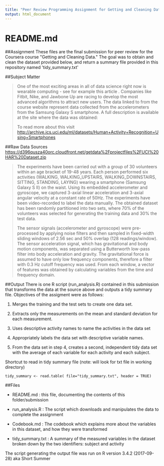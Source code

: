 ```yaml
---
title: "Peer Review Programming Assignment for Getting and Cleaning Data on Coursera"
output: html_document
---
```



# README.md

##Assignment <a name="assignment"></a>
These files are the final submission for peer review for the Coursera course "Getting and Cleaning Data."  The goal was to obtain and clean the dataset provided below, and return a summary file provided in this repository named 'tidy_summary.txt' 


##Subject Matter <a name="subjectmatter"></a>
>One of the most exciting areas in all of data science right now is wearable computing - see for example this article . Companies like Fitbit, Nike, and Jawbone Up are racing to develop the most advanced algorithms to attract new users. The data linked to from the course website represent data collected from the accelerometers from the Samsung Galaxy S smartphone. A full description is available at the site where the data was obtained:
>
>To read more about this visit
>http://archive.ics.uci.edu/ml/datasets/Human+Activity+Recognition+Using+Smartphones

##Raw Data Sources <a name="datasources"></a>
https://d396qusza40orc.cloudfront.net/getdata%2Fprojectfiles%2FUCI%20HAR%20Dataset.zip

>The experiments have been carried out with a group of 30 volunteers within an age bracket of 19-48 years. Each person performed six activities (WALKING, WALKING_UPSTAIRS, WALKING_DOWNSTAIRS, SITTING, STANDING, LAYING) wearing a smartphone (Samsung Galaxy S II) on the waist. Using its embedded accelerometer and gyroscope, we captured 3-axial linear acceleration and 3-axial angular velocity at a constant rate of 50Hz. The experiments have been video-recorded to label the data manually. The obtained dataset has been randomly partitioned into two sets, where 70% of the volunteers was selected for generating the training data and 30% the test data. 
>
>The sensor signals (accelerometer and gyroscope) were pre-processed by applying noise filters and then sampled in fixed-width sliding windows of 2.56 sec and 50% overlap (128 readings/window). The sensor acceleration signal, which has gravitational and body motion components, was separated using a Butterworth low-pass filter into body acceleration and gravity. The gravitational force is assumed to have only low frequency components, therefore a filter with 0.3 Hz cutoff frequency was used. From each window, a vector of features was obtained by calculating variables from the time and frequency domain.

##Output <a name="output"></a>
There is one R script (run_analysis.R) contained in this submission that transforms the data at the source above and outputs a tidy summary file.  Objectives of the assigment were as follows:

1. Merges the training and the test sets to create one data set.

2. Extracts only the measurements on the mean and standard deviation for each measurement.

3. Uses descriptive activity names to name the activities in the data set

4. Appropriately labels the data set with descriptive variable names.

5. From the data set in step 4, creates a second, independent tidy data set with the average of each variable for each activity and each subject.


Shortcut to read in tidy summary file (note: will look for txt file in working directory)
```{r}
tidy_summary <- read.table( file="tidy_summary.txt", header = TRUE)

```


##Files <a name="files"></a>

* README.md :  this file, documenting the contents of this folder/submission
      
* run_analysis.R :  The script which downloads and manipulates the data to complete the assignment
      
* Codebook.md :  The codebook which explains more about the variables in this dataset, and how they were transformed
      
* tidy_summary.txt :  A summary of the measured variables in the dataset broken down by the two identifiers:  subject and activity


The script generating the output file was run on R version 3.4.2 (2017-09-28) aka Short Summer
      